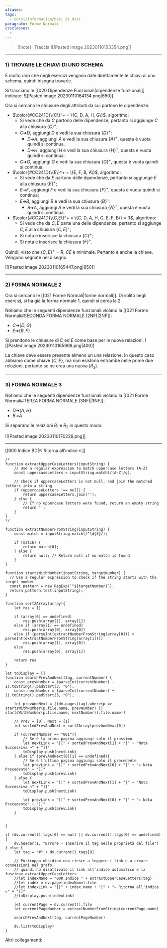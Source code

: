 ```yaml
---
aliases: 
tags:
  - corsi/informatica/basi_di_dati
paragrafo: Forme Normali
cssclasses:
  - 
---
```

> [!note]- Traccia
> ![[Pasted image 20230110163354.png]]



---
### 1) TROVARE LE CHIAVI DI UNO SCHEMA
È molto raro che negli esercizi vengano date direttamente le chiavi di uno schema, quindi bisogna trovarle.

Si tracciano le [[020 Dipendenze Funzionali|dipendenze funzionali]] indicate:
![[Pasted image 20230110164134.png|650]]

Ora si cercano le chiusure degli attributi da cui partono le dipendenze:
- $\color{#CC241D}\{C\}^+ = \{C, D, A, H, G\}$, algoritmo:
	- Si vede che da $C$ partono delle dipendenze, pertanto si aggiunge $C$ alla chiusura $\{C\}^+$;
	- $C➔D$, aggiungi $D$ e vedi la sua chiusura $\{D\}^+$:
		- $D➔A$, aggiungi $A$ e vedi la sua chiusura $\{A\}^+$, questa è vuota quindi si continua.
		- $D➔H$, aggiungi $H$ e vedi la sua chiusura $\{H\}^+$, questa è vuota quindi si continua.
	- $C➔G$, aggiungi $G$ e vedi la sua chiusura $\{G\}^+$, questa è vuota quindi si continua.
- $\color{#CC241D}\{E\}^+ = \{E, F, B, A\}$, algoritmo:
	- Si vede che da $E$ partono delle dipendenze, pertanto si aggiunge $E$ alla chiusura $\{E\}^+$;
	- $E➔F$, aggiungi $F$ e vedi la sua chiusura $\{F\}^+$, questa è vuota quindi si continua;
	- $E➔B$, aggiungi $B$ e vedi la sua chiusura $\{B\}^+$:
		- $B➔A$, aggiungi $A$ e vedi la sua chiusura $\{A\}^+$, questa è vuota quindi si continua.
 - $\color{#CC241D}\{C,E\}^+ = \{C, D, A, H, G, E, F, B\} = R$, algoritmo:
	- Si vede che da $C,E$ parte una delle dipendenze, pertanto si aggiunge $C,E$ alla chiusura $\{C,E\}^+$;
	- Si nota e inserisce la chiusura $\{C\}^+$;
	- Si nota e inserisce la chiusura $\{E\}^+$.
 
Quindi, visto che $\{C,E\}^+ = R$, $CE$ è minimale. Pertanto è anche la chiave. Vengono segnate nel disegno.

![[Pasted image 20230110165447.png|650]]

---
### 2) FORMA NORMALE 2
Ora si cercano le [[021 Forme Normali|forme normali]]. 
Di solito negli esercizi, si ha già la forma normale 1, quindi si cerca la 2.

Notiamo che le seguenti dipendenze funzionali violano la [[021 Forme Normali#SECONDA FORMA NORMALE (2NF)|2NF]]:
- $C➔\{D,G\}$
- $E➔\{B,F\}$

Si prendono le chiusure di $C$ ed $E$ come base per le nuove relazioni.
![[Pasted image 20230110165908.png|400]]

La chiave deve essere presente almeno un una relazione. In questo caso abbiamo come chiave $\{C,E\}$, ma non esistono entrambe nelle prime due relazioni, pertanto se ne crea una nuova ($R_3$).

---
### 3) FORMA NORMALE 3
Notiamo che le seguenti dipendenze funzionali violano la [[021 Forme Normali#TERZA FORMA NORMALE (3NF)|3NF]]:
- $D➔\{A,H\}$
- $B➔A$

Si separano le relazioni $R_1$ e $R_2$ in questo modo:

![[Pasted image 20230110170229.png]]

___
[[000 Indice BD|↖ Ritorna all'indice ↖]]

```dataviewjs
/*
function extractUpperCaseLetters(inputString) {
	// Use a regular expression to match uppercase letters (A-Z)
	const uppercaseLetters = inputString.match(/[A-Z]/g);
	
	// Check if uppercaseLetters is not null, and join the matched letters into a string
	if (uppercaseLetters !== null) {
		return uppercaseLetters.join('');
	} else {
	    // If no uppercase letters were found, return an empty string
	    return '';
	}
}
*/

function extractNumberFromString(inputString) {
	const match = inputString.match(/^\d{3}/);
	
	if (match) {
		return match[0];
	} else {
		return null; // Return null if no match is found
	}
}

function startsWithNumber(inputString, targetNumber) {
  // Use a regular expression to check if the string starts with the target number
  const pattern = new RegExp(`^${targetNumber}`);
  return pattern.test(inputString);
}

function sort2Array(array){
	let res = []
	
	if (array[0] == undefined)
		res.push(array[1], array[1])
	else if (array[1] == undefined)
		res.push(array[0], array[0])
	else if (parseInt(extractNumberFromString(array[0])) > parseInt(extractNumberFromString(array[1])))
		res.push(array[1], array[0])
	else
		res.push(array[0], array[1])
	
	return res
}

let toDisplay = []
function searchPrevAndNext(tag, currentNumber) {
	const prevNumber = (parseInt(currentNumber) - 1).toString().padStart(3, "0");
	const nextNumber = (parseInt(currentNumber) + 1).toString().padStart(3, "0");
	
	let prevAndNext = [(dv.pages(tag).where(p => startsWithNumber(p.file.name, prevNumber) || startsWithNumber(p.file.name, nextNumber)).file.name)]
	
	// Prev = [0]; Next = [1]
	let sortedPrevAndNext = sort2Array(prevAndNext[0])
	
	if (currentNumber == "001"){ 
		// Se è la prima pagina aggiungi solo il prossimo
		let nextLink = "[[" + sortedPrevAndNext[1] + "|" + "Nota Successiva →" + "]]"
		toDisplay.push(nextLink)
	} else if (prevAndNext[0][1] == undefined){
		// Se è l'ultima pagina aggiungi solo il precedente
		let prevLink = "[[" + sortedPrevAndNext[0] + "|" + "← Nota Precedente" + "]]"
		toDisplay.push(prevLink)
	} else {
		let nextLink = "[[" + sortedPrevAndNext[1] + "|" + "Nota Successiva →" + "]]"
		toDisplay.push(nextLink)
		
		let prevLink = "[[" + sortedPrevAndNext[0] + "|" + "← Nota Precedente" + "]]"
		toDisplay.push(prevLink)
	}
	
	
}

if (dv.current().tags[0] == null || dv.current().tags[0] == undefined){
	dv.header(1, "Errore - Inserire il tag nelle proprietà del file")
} else {
	let tag = "#" + dv.current().tags[0]

	// Purtroppo obsidian non riesce a leggere i link e a creare connessioni nel grafo,
	// quindi ho disattivato il link all'indice automatico e la funzione extractUpperCaseLetters
	//let indexName = "000 Indice " + extractUpperCaseLetters(tag)
	//let index = dv.page(indexName).file
	//let indexLink = "[[" + index.name + "|" + "↖ Ritorna all'indice ↖" + "]]"
	//toDisplay.push(indexLink)
	
	let currentPage = dv.current().file
	let currentPageNumber = extractNumberFromString(currentPage.name)
	
	searchPrevAndNext(tag, currentPageNumber)
	
	dv.list(toDisplay)
}
```

Altri collegamenti: 